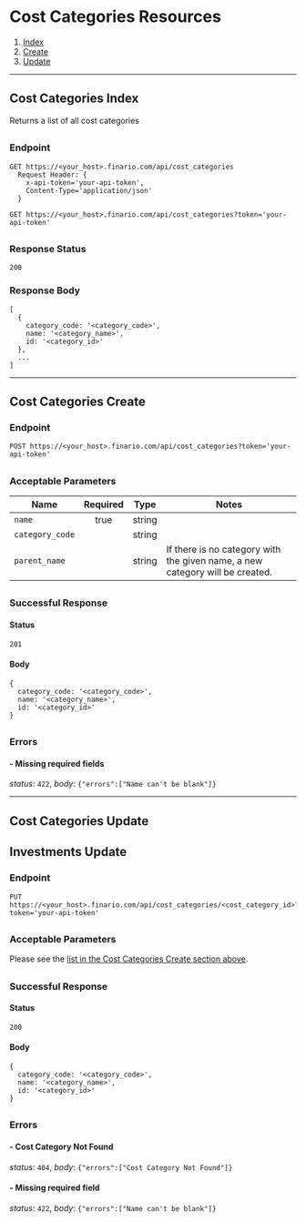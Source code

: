 # Cost Categories Resources

1. [Index](#cost-categories-index)
2. [Create](#cost-categories-create)
3. [Update](#cost-categories-update)


* * *

## Cost Categories Index
Returns a list of all cost categories
<h2/>

### Endpoint
```
GET https://<your_host>.finario.com/api/cost_categories
  Request Header: {
    x-api-token='your-api-token',
    Content-Type='application/json'
  }
```
```
GET https://<your_host>.finario.com/api/cost_categories?token='your-api-token'
```

<h2/>

### Response Status
`200`

### Response Body
```
[
  {
    category_code: '<category_code>',
    name: '<category_name>',
    id: '<category_id>'
  },
  ...
]
```
* * *

## Cost Categories Create

### Endpoint

```
POST https://<your_host>.finario.com/api/cost_categories?token='your-api-token'
```

<h2/>

### Acceptable Parameters

Name | Required | Type | Notes
---- | :------: | :--: | -----
`name` | true | string |
`category_code` | | string |
`parent_name` | | string | If there is no category with the given name, a new category will be created.

<h2/>

### Successful Response
#### Status
`201`

#### Body
```
{
  category_code: '<category_code>',
  name: '<category_name>',
  id: '<category_id>'
}
```

<h2/>

### Errors
#### - Missing required fields
_status_: `422`, _body_: `{"errors":["Name can't be blank"]}`


* * *

## Cost Categories Update

## Investments Update

### Endpoint

```
PUT https://<your_host>.finario.com/api/cost_categories/<cost_category_id>?token='your-api-token'
```

<h2/>

### Acceptable Parameters
Please see the [list in the Cost Categories Create section above](#acceptable-parameters).

<h2/>

### Successful Response

#### Status
`200`

#### Body
```
{
  category_code: '<category_code>',
  name: '<category_name>',
  id: '<category_id>'
}
```

<h2/>

### Errors
#### - Cost Category Not Found
_status_: `404`, _body_: `{"errors":["Cost Category Not Found"]}`

#### - Missing required field
_status_: `422`, _body_: `{"errors":["Name can't be blank"]}`

